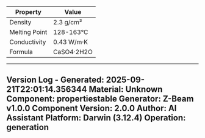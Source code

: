 | Property | Value |
|----------|-------|
| Density | 2.3 g/cm³ |
| Melting Point | 128-163°C |
| Conductivity | 0.43 W/m·K |
| Formula | CaSO4·2H2O |


---
Version Log - Generated: 2025-09-21T22:01:14.356344
Material: Unknown
Component: propertiestable
Generator: Z-Beam v1.0.0
Component Version: 2.0.0
Author: AI Assistant
Platform: Darwin (3.12.4)
Operation: generation
---